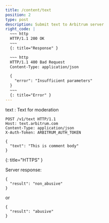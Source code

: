 ```yaml
---
title: /content/text
position: 2
type: post
description: Submit text to Arbitrum server
right_code: |
  ~~~ http
  HTTP/1.1 200 OK
  ~~~
  {: title="Response" }

  ~~~ http
  HTTP/1.1 400 Bad Request
  Content-Type: application/json

  {
    "error": "Insufficient parameters"
  }
  ~~~
  {: title="Error" }
---
```

text
: Text for moderation

~~~ http
POST /v1/text HTTP/1.1
Host: text.arbitrum.com
Content-Type: application/json
X-Auth-Token: ARBITRUM_AUTH_TOKEN

{
  "text": "This is comment body"
}
~~~
{: title="HTTPS" }

Server response:

~~~ http
{
  "result": "non_abusive"
}
~~~

or

~~~ http
{
  "result": "abusive"
}
~~~
